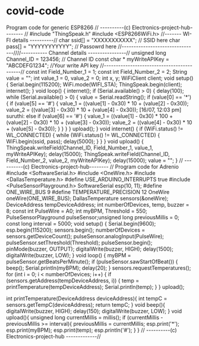 # covid-code
 Program code for generic ESP8266
// ----------(c) 
Electronics-project-hub-------- //
#include "ThingSpeak.h“
#include <ESP8266WiFi.h>
//------- WI-FI details ----------//
char ssid[] = "XXXXXXXXXXX"; // SSID here
char pass[] = "YYYYYYYYYYY"; // Passowrd here
//--------------------------------////----------- Channel details ----------------//
unsigned long Channel_ID = 123456; // Channel ID
const char * myWriteAPIKey = "ABCDEFG1234"; //Your write API key
//-------------------------------------------//
const int Field_Number_1 = 1;
const int Field_Number_2 = 2;
String value = "";
int value_1 = 0, value_2 = 0;
int x, y;
WiFiClient client;
 void setup()
{
Serial.begin(115200);
WiFi.mode(WIFI_STA);
ThingSpeak.begin(client);
internet();
}
void loop()
{
internet();
if (Serial.available() > 0)
{
delay(100);
while (Serial.available() > 0)
{
value = Serial.readString();
if (value[0] == '*')
{
if (value[5] == '#')
{
value_1 = ((value[1] - 0x30) * 10 + (value[2] - 0x30));
value_2 = ((value[3] - 0x30) * 10 + (value[4] - 0x30));
[16/07, 12:03 pm] suruthi: else if (value[6] == '#')
{
value_1 = ((value[1] - 0x30) * 100 + (value[2] - 0x30) * 10 + (value[3] - 0x30)); 
value_2 = ((value[4] - 0x30) * 10 + (value[5] - 0x30)); 
}
}
}
}
upload();
}
void internet()
{
if (WiFi.status() != WL_CONNECTED)
{
while (WiFi.status() != WL_CONNECTED)
{
WiFi.begin(ssid, pass);
delay(5000);
}
}
 }
void upload()
{
ThingSpeak.writeField(Channel_ID, Field_Number_1, value_1, myWriteAPIKey);
delay(15000);
ThingSpeak.writeField(Channel_ID, Field_Number_2, value_2, myWriteAPIKey);
delay(15000);
value = "";
}
// ----------(c) Electronics-project-hub-------- //
Program code for Adrenio
#include <SoftwareSerial.h>
#include <OneWire.h>
#include <DallasTemperature.h>
#define USE_ARDUINO_INTERRUPTS true
#include <PulseSensorPlayground.h>
SoftwareSerial esp(10, 11);
#define ONE_WIRE_BUS 9
#define TEMPERATURE_PRECISION 12
OneWire oneWire(ONE_WIRE_BUS);
DallasTemperature sensors(&oneWire);
DeviceAddress tempDeviceAddress;
int numberOfDevices, temp, buzzer = 8;
const int PulseWire = A0;
int myBPM, Threshold = 550;
PulseSensorPlayground pulseSensor;unsigned long previousMillis = 0;
const long interval = 5000;
void setup()
{
Serial.begin(9600);
esp.begin(115200);
sensors.begin();
numberOfDevices = sensors.getDeviceCount();
pulseSensor.analogInput(PulseWire);
pulseSensor.setThreshold(Threshold);
pulseSensor.begin();
pinMode(buzzer, OUTPUT);
digitalWrite(buzzer, HIGH);
delay(1500);
digitalWrite(buzzer, LOW);
}
void loop()
{
myBPM = pulseSensor.getBeatsPerMinute();
if (pulseSensor.sawStartOfBeat())
{
beep();
Serial.println(myBPM);
delay(20);
}
sensors.requestTemperatures();
for (int i = 0; i < numberOfDevices; i++)
{
if (sensors.getAddress(tempDeviceAddress, i))
{
temp = printTemperature(tempDeviceAddress);
Serial.println(temp);
}
}
upload();

int printTemperature(DeviceAddress deviceAddress){
int tempC = sensors.getTempC(deviceAddress);
return tempC;
}
void beep(){
digitalWrite(buzzer, HIGH);
delay(150);
digitalWrite(buzzer, LOW);
}
void upload(){
unsigned long currentMillis = millis();
if (currentMillis - previousMillis >= interval){
previousMillis = currentMillis;
esp.print('*');
esp.print(myBPM); 
esp.print(temp);
esp.println('#');
}
}
// ----------(c) Electronics-project-hub -------------//
